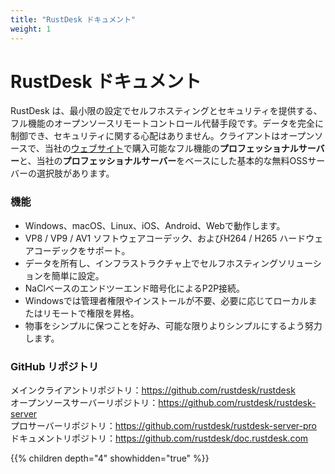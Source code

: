 ```yaml
---
title: "RustDesk ドキュメント"
weight: 1
---
```


# RustDesk ドキュメント

RustDesk は、最小限の設定でセルフホスティングとセキュリティを提供する、フル機能のオープンソースリモートコントロール代替手段です。データを完全に制御でき、セキュリティに関する心配はありません。クライアントはオープンソースで、当社の[ウェブサイト](https://rustdesk.com)で購入可能なフル機能の**プロフェッショナルサーバー**と、当社の**プロフェッショナルサーバー**をベースにした基本的な無料OSSサーバーの選択肢があります。

### 機能
- Windows、macOS、Linux、iOS、Android、Webで動作します。
- VP8 / VP9 / AV1 ソフトウェアコーデック、およびH264 / H265 ハードウェアコーデックをサポート。
- データを所有し、インフラストラクチャ上でセルフホスティングソリューションを簡単に設定。
- NaClベースのエンドツーエンド暗号化によるP2P接続。
- Windowsでは管理者権限やインストールが不要、必要に応じてローカルまたはリモートで権限を昇格。
- 物事をシンプルに保つことを好み、可能な限りよりシンプルにするよう努力します。

### GitHub リポジトリ
メインクライアントリポジトリ：https://github.com/rustdesk/rustdesk</br>
オープンソースサーバーリポジトリ：https://github.com/rustdesk/rustdesk-server</br>
プロサーバーリポジトリ：https://github.com/rustdesk/rustdesk-server-pro</br>
ドキュメントリポジトリ：https://github.com/rustdesk/doc.rustdesk.com</br>

{{% children depth="4" showhidden="true" %}}